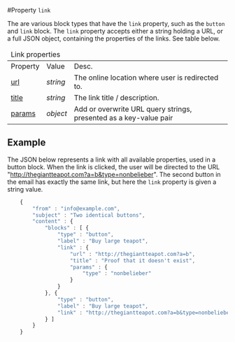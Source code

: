 #Property `link`

The are various block types that have the `link` property, such as the
`button` and `link` block. The `link` property accepts either
a string holding a URL, or a full JSON object,
containing the properties of the links. See table below.

<table class="info">
    <thead>
        <tr>
            <td colspan="3">Link properties</td>
        </tr>
    </thead>
    <tbody>
        <tr class="thead">
            <td>Property</td>
            <td>Value</td>
            <td>Desc.</td>
        </tr>
        <tr>
            <td><a href="/support/json/property-link-url">url</a></td>
            <td><em>string</em></td>
            <td>The online location where user is redirected to.</td>
        </tr>
        <tr>
            <td><a href="/support/json/property-link-title">title</a></td>
            <td><em>string</em></td>
            <td>The link title / description.</td>
        </tr>
        <tr>
            <td><a href="/support/json/property-link-params">params</a></td>
            <td><em>object</em></td>
            <td>Add or overwrite URL query strings, presented as a key-value pair</td>
        </tr>
    </tbody>
</table>

## Example

The JSON below represents a link with all available properties, used in a 
button block.  When the link is clicked, the user will be directed to the URL
"http://thegiantteapot.com?a=b&type=nonbelieber". The second button in the
email has exactly the same link, but here the `link` property is
given a string value.


````javascript
    {
        "from" : "info@example.com",
        "subject" : "Two identical buttons",
        "content" : {
            "blocks" : [ {
                "type" : "button",
                "label" : "Buy large teapot",
                "link" : {
                    "url" : "http://thegiantteapot.com?a=b",
                    "title" : "Proof that it doesn't exist",
                    "params" : {
                        "type" : "nonbelieber"
                    }
                }
            }, {
                "type" : "button",
                "label" : "Buy large teapot",
                "link" : "http://thegiantteapot.com?a=b&type=nonbelieber"
            } ]
        }
    }
````
